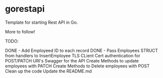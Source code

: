 # gorestapi
Template for starting Rest API in Go. 

More to follow!

TODO:

DONE - Add Employeed ID to each record
DONE - Pass Employees STRUCT from handlers to InsertEmployee
TLS CLient Cert authentication for POST/PATCH URI's
Swagger for the API
Create Methods to update employees with PATCH
Create Methods to Delete employees with POST
Clean up the code
Update the README.md

